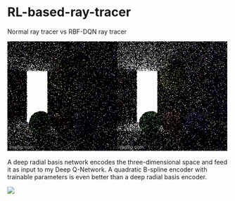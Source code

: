 # RL-based-ray-tracer

Normal ray tracer vs RBF-DQN ray tracer

<img src="/scene.gif">

A deep radial basis network encodes the three-dimensional space and feed it as input to my Deep Q-Network. 
A quadratic B-spline encoder with trainable parameters is even better than a deep radial basis encoder.

<img src="/scene2.gif">



